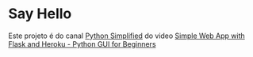 # Say Hello


Este projeto é do canal [Python Simplified](https://www.youtube.com/@PythonSimplified) do video [Simple Web App with Flask and Heroku - Python GUI for Beginners](https://www.youtube.com/watch?v=6plVs_ytIH8) 